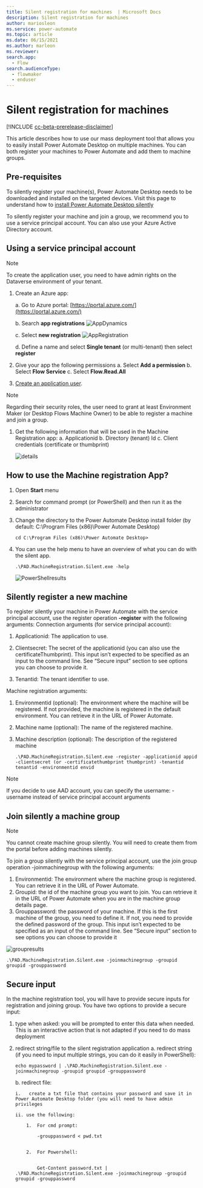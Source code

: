 ```yaml
---
title: Silent registration for machines  | Microsoft Docs
description: Silent registration for machines 
author: mariosleon
ms.service: power-automate
ms.topic: article
ms.date: 06/15/2021
ms.author: marleon
ms.reviewer:
search.app: 
  - Flow
search.audienceType: 
  - flowmaker
  - enduser
---
```

# Silent registration for machines 

[!INCLUDE [cc-beta-prerelease-disclaimer](../includes/cc-beta-prerelease-disclaimer.md)]

This article describes how to use our mass deployment tool that allows you to easily install Power Automate Desktop on multiple machines.
You can both register your machines to Power Automate and add them to machine groups. 


## Pre-requisites
To silently register your machine(s), Power Automate Desktop needs to be downloaded and installed on the targeted devices. Visit this page to understand how to [install Power Automate Desktop silently](/setup.md#install-power-automate-desktop-silently)

To silently register your machine and join a group, we recommend you to use a service principal account. You can also use your Azure Active Directory account.

## Using a service principal account

>[!NOTE]
>To create the application user, you need to have admin rights    on the Dataverse environment of your tenant.

1.	Create an Azure app:

    a.	Go to Azure portal: [https://portal.azure.com/](https://portal.azure.com/)

    b.	Search **app registrations**
    ![AppDynamics](./media/machines-silent-registration/image001.png)
    

    c.	Select **new registration**
     ![AppRegistration](./media/machines-silent-registration/image003.png)

    d.	Define a name and select **Single tenant** (or multi-tenant) then select **register**
1.	Give your app the following permissions
    a.	Select **Add a permission**
    b.	Select **Flow Service**
    c.	Select **Flow.Read.All**
1.	[Create an application user](https://docs.microsoft.com/power-platform/admin/manage-application-users#create-an-application-user).

>[!NOTE]
>Regarding their security roles, the user need to grant at least Environment Maker (or Desktop Flows Machine Owner) to be able to register a machine and join a group.

1.	Get the following information that will be used in the Machine Registration app:
    a.	Applicationid
    b.	Directory (tenant) Id
    c.	Client credentials (certificate or thumbprint)
 
    ![details](./media/machines-silent-registration/image005.png)

## How to use the Machine registration App?
1.	Open **Start** menu
1.	Search for command prompt (or PowerShell) and then run it as the administrator
1.	Change the directory to the Power Automate Desktop install folder (by default: C:\Program Files (x86)\Power Automate Desktop)

    ```
    cd C:\Program Files (x86)\Power Automate Desktop>
    ```
1.	You can use the help menu to have an overview of what you can do with the silent app.
    ```
    .\PAD.MachineRegistration.Silent.exe -help
    ```
    ![PowerShellresults](./media/machines-silent-registration/image007.png)

    
## Silently register a new machine

To register silently your machine in Power Automate with the service principal account, use the register operation **-register** with the following arguments:
Connection arguments (for service principal account):

   1.	Applicationid: The application to use. 

   1.	Clientsecret: The secret of the applicationid (you can also use the certificateThumbprint). This input isn’t expected to be specified as an input to the command line. See “Secure input” section to see options you can choose to provide it.

   1.	Tenantid: The tenant identifier to use.  

Machine registration arguments:

   1.	Environmentid (optional): The environment where the machine will be registered. If not provided, the machine is registered in the default environment. You can retrieve it in the URL of Power Automate.
 
   1.	Machine name (optional): The name of the registered machine. 

   1.	Machine description (optional): The description of the registered machine
        ```
        .\PAD.MachineRegistration.Silent.exe -register -applicationid appid -clientsecret (or -certificatethumbprint thumbprint) -tenantid tenantid -environmentid envid 
        ```
>[!NOTE]
>If you decide to use AAD account, you can specify the username: -username <UPN> instead of service principal account arguments

## Join silently a machine group

>[!NOTE]
>You cannot create machine group silently. You will need to create them from the portal before adding machines silently.

To join a group silently with the service principal account, use the join group operation -joinmachinegroup  with the following arguments:
1.	Environmentid: The environment where the machine group is registered. You can retrieve it in the URL of Power Automate. 
1.	Groupid: the id of the machine group you want to join. You can retrieve it in the URL of Power Automate when you are in the machine group details page.
1.	Grouppassword: the password of your machine. If this is the first machine of the group, you need to define it. If not, you need to provide the defined password of the group. This input isn’t expected to be specified as an input of the command line. See “Secure input” section to see options you can choose to provide it
 
![groupresults](./media/machines-silent-registration/image009.png)

```
.\PAD.MachineRegistration.Silent.exe -joinmachinegroup -groupid groupid -grouppassword
```

## Secure input 
In the machine registration tool, you will have to provide secure inputs for registration and joining group.
You have two options to provide a secure input:
1.	type when asked: you will be prompted to enter this data when needed. This is an interactive action that is not adapted if you need to do mass deployment
2.	redirect string/file to the silent registration application
    a. redirect string (if you need to input multiple strings, you can do it easily in PowerShell):


        echo mypassword | .\PAD.MachineRegistration.Silent.exe -joinmachinegroup -groupid groupid -grouppassword


    b. redirect file: 

        i.   create a txt file that contains your password and save it in Power Automate Desktop folder (you will need to have admin privileges
        
        ii.	use the following:

            1.	For cmd prompt:

                -grouppassword < pwd.txt


            2.	For Powershell:

 
                Get-Content password.txt | .\PAD.MachineRegistration.Silent.exe -joinmachinegroup -groupid groupid -grouppassword
